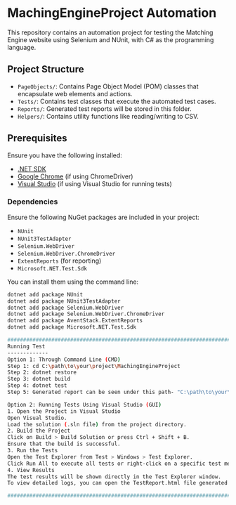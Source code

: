 
# MachingEngineProject Automation

This repository contains an automation project for testing the Matching Engine website using Selenium and NUnit, with C# as the programming language.

## Project Structure

- `PageObjects/`: Contains Page Object Model (POM) classes that encapsulate web elements and actions.
- `Tests/`: Contains test classes that execute the automated test cases.
- `Reports/`: Generated test reports will be stored in this folder.
- `Helpers/`: Contains utility functions like reading/writing to CSV.

## Prerequisites

Ensure you have the following installed:
- [.NET SDK](https://dotnet.microsoft.com/download)
- [Google Chrome](https://www.google.com/chrome/) (if using ChromeDriver)
- [Visual Studio](https://visualstudio.microsoft.com/) (if using Visual Studio for running tests)

### Dependencies

Ensure the following NuGet packages are included in your project:
- `NUnit`
- `NUnit3TestAdapter`
- `Selenium.WebDriver`
- `Selenium.WebDriver.ChromeDriver`
- `ExtentReports` (for reporting)
- `Microsoft.NET.Test.Sdk`

You can install them using the command line:

```bash
dotnet add package NUnit
dotnet add package NUnit3TestAdapter
dotnet add package Selenium.WebDriver
dotnet add package Selenium.WebDriver.ChromeDriver
dotnet add package AventStack.ExtentReports
dotnet add package Microsoft.NET.Test.Sdk

##############################################################################
Running Test
-------------
Option 1: Through Command Line (CMD)
Step 1: cd C:\path\to\your\project\MachingEngineProject
Step 2: dotnet restore
Step 3: dotnet build
Step 4: dotnet test
Step 5: Generated report can be seen under this path- "C:\path\to\your\project\MachingEngineProject\Reports\TestReport.html"

Option 2: Running Tests Using Visual Studio (GUI)
1. Open the Project in Visual Studio
Open Visual Studio.
Load the solution (.sln file) from the project directory.
2. Build the Project
Click on Build > Build Solution or press Ctrl + Shift + B.
Ensure that the build is successful.
3. Run the Tests
Open the Test Explorer from Test > Windows > Test Explorer.
Click Run All to execute all tests or right-click on a specific test method and choose Run Selected Tests.
4. View Results
The test results will be shown directly in the Test Explorer window.
To view detailed logs, you can open the TestReport.html file generated in the Reports folder.

##########################################################################################################################################
